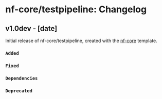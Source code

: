 # nf-core/testpipeline: Changelog

## v1.0dev - [date]

Initial release of nf-core/testpipeline, created with the [nf-core](https://nf-co.re/) template.

### `Added`

### `Fixed`

### `Dependencies`

### `Deprecated`
